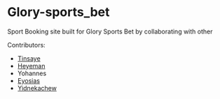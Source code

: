 # Glory-sports_bet
Sport Booking site built for Glory Sports Bet by collaborating with other

Contributors:
- [Tinsaye](https://github.com/tinsaye-simeneh)
- [Heyeman](https://github.com/Heyeman)
- Yohannes
- [Eyosias](https://github.com/eyos-ias)
- [Yidnekachew](https://github.com/yidyedelina)
